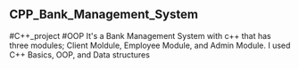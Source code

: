 ## CPP_Bank_Management_System
#C++_project
#OOP
It's a Bank Management System with c++ that has three modules; Client Moldule, Employee Module, and Admin Module. I used C++ Basics, OOP, and Data structures

